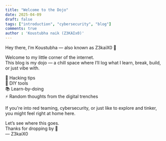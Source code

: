 ```yaml
---
title: "Welcome to the Dojo"
date: 2025-04-09
draft: false
tags: ["introduction", "cybersecurity", "blog"]
comments: true
author : 'Koustubha naik (Z3KAIx0)'
---
```


Hey there, I’m Koustubha — also known as Z3kaiX0 👾

Welcome to my little corner of the internet.  
This blog is my dojo — a chill space where I’ll log what I learn, break, build, or just vibe with.

🧠 Hacking tips  
🔧 DIY tools  
📚 Learn-by-doing  
⚡ Random thoughts from the digital trenches

If you're into red teaming, cybersecurity, or just like to explore and tinker, you might feel right at home here.

Let’s see where this goes.  
Thanks for dropping by 👋  
— Z3kaiX0

